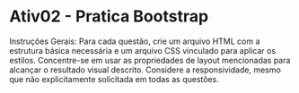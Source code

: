 # Ativ02 - Pratica Bootstrap
Instruções Gerais: Para cada questão, crie um arquivo HTML com a estrutura básica necessária e um arquivo CSS vinculado para aplicar os estilos. Concentre-se em usar as propriedades de layout mencionadas para alcançar o resultado visual descrito. Considere a responsividade, mesmo que não explicitamente solicitada em todas as questões.
